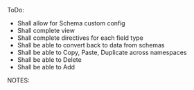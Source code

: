 ToDo:

- Shall allow for Schema custom config
- Shall complete view
- Shall complete directives for each field type
- Shall be able to convert back to data from schemas
- Shall be able to Copy, Paste, Duplicate across namespaces
- Shall be able to Delete
- Shall be able to Add

NOTES:
